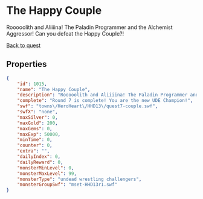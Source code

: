 # The Happy Couple

Rooooolith and Aliiiina! The Paladin Programmer and the Alchemist Aggressor! Can you defeat the Happy Couple?!

[Back to quest](../quests.md)

## Properties

```json
{
    "id": 1015,
    "name": "The Happy Couple",
    "description": "Rooooolith and Aliiiina! The Paladin Programmer and the Alchemist Aggressor! Can you defeat the Happy Couple?!",
    "complete": "Round 7 is complete! You are the new UDE Champion!",
    "swf": "towns\/HeroHeart\/HHD13\/quest7-couple.swf",
    "swfX": "none",
    "maxSilver": 0,
    "maxGold": 200,
    "maxGems": 0,
    "maxExp": 50000,
    "minTime": 0,
    "counter": 0,
    "extra": "",
    "dailyIndex": 0,
    "dailyReward": 0,
    "monsterMinLevel": 0,
    "monsterMaxLevel": 99,
    "monsterType": "undead wrestling challengers",
    "monsterGroupSwf": "mset-HHD13r1.swf"
}
```

